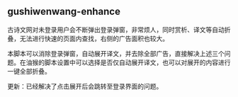 ## gushiwenwang-enhance

古诗文网对未登录用户会不断弹出登录弹窗，非常烦人，同时赏析、译文等自动折叠，无法进行快速的页面内查找，右侧的广告面积也较大。

本脚本可以消除登录弹窗，自动展开译文，并去除全部广告，直接解决上述三个问题。在油猴的脚本设置中可以选择是否仅自动展开译文，也可以对展开的内容进行一键全部折叠。

更新：已经解决了点击展开后会跳转至登录界面的问题。